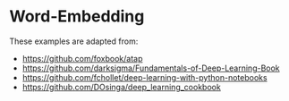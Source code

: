 # Word-Embedding
These examples are adapted from:
* https://github.com/foxbook/atap
* https://github.com/darksigma/Fundamentals-of-Deep-Learning-Book
* https://github.com/fchollet/deep-learning-with-python-notebooks
* https://github.com/DOsinga/deep_learning_cookbook
